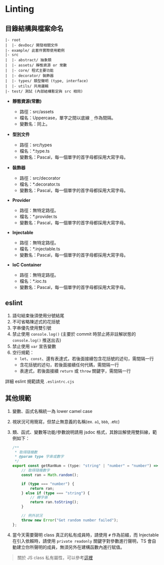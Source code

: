 # Linting

## 目錄結構與檔案命名

```text
|- root
|  |- devDoc/ 開發相關文件 
|- example/ 此套件實際使用範例
|- src
|  |- abstract/ 抽象類
|  |- assets/ 靜態資源 or 常數
|  |- core/ 程式主要功能
|  |- decorator/ 裝飾器
|  |- types/ 類型聲明 (type, interface)
|  |- utils/ 共用邏輯
|- test/ 測試 (內部結構暫定與 src 相同)
```

- **靜態資源(常數)**
  - 路徑：src/assets
  - 檔名：Uppercase，單字之間以底線 `_` 作為間隔。
  - 變數名：同上。

- **型別文件**
  - 路徑：src/types
  - 檔名：*.type.ts
  - 變數名：Pascal，每一個單字的首字母都採用大寫字母。

- **裝飾器**
  - 路徑：src/decorator
  - 檔名：*.decorator.ts
  - 變數名：Pascal，每一個單字的首字母都採用大寫字母。

- **Provider**
  - 路徑：無特定路徑。
  - 檔名：*.provider.ts
  - 變數名：Pascal，每一個單字的首字母都採用大寫字母。

- **Injectable**
  - 路徑：無特定路徑。
  - 檔名：*.injectable.ts
  - 變數名：Pascal，每一個單字的首字母都採用大寫字母。

- **IoC Container**
  - 路徑：無特定路徑。
  - 檔名：*.ioc.ts
  - 變數名：Pascal，每一個單字的首字母都採用大寫字母。

## eslint

1. 語句結束後須使用分號結尾
2. 不可省略陳述式的花括號
3. 字串優先使用雙引號
4. 禁止使用 `console.log()` (主要於 commit 時禁止將非註解狀態的 `console.log()` 推送出去)
5. 禁止使用 `var` 宣告變數
6. 空行規範：
    - `let`、`const`、還有表達式，若後面接續包含花括號的述句，需間隔一行
    - 含花括號的述句，若後面接續任何代碼，需間隔一行
    - 表達式，若後面接續 `return` 或 `throw` 關鍵字，需間隔一行

詳細 eslint 規範請見 `.eslintrc.cjs`

## 其他規範

1. 變數、函式名稱統一為 lower camel case
2. 視狀況可用簡寫，但禁止無意義的名稱(ex. `a1`, `bbb`, .etc)
3. 類、函式、變數等功能/參數說明請用 jsdoc 格式，其餘註解使用雙斜線，範例如下：

    ```ts
    /**
     * 取得隨機數
     * @param type 字串或數字
     */
    export const getRanNum = (type: "string" | "number" = "number") => {
        // 取得隨機數字
        const ran = Math.random();

        if (type === "number") {
            return ran;
        } else if (type === "string") {
            // 轉字串
            return ran.toString();
        }

        // 例外狀況
        throw new Error("Get random number failed");
    };
    ```

4. 當今天需要聲明 class 真正的私有成員時，請使用 `#` 作為前綴，而 Injectable 在引入依賴時，請使用 `private readonly` 關鍵字對參數進行聲明，TS 會自動建立你所聲明的成員，無須另外在建構函數內進行賦值。

>關於 JS class 私有屬性，可以參考[這裡](https://developer.mozilla.org/en-US/docs/Web/JavaScript/Reference/Classes/Private_properties)
